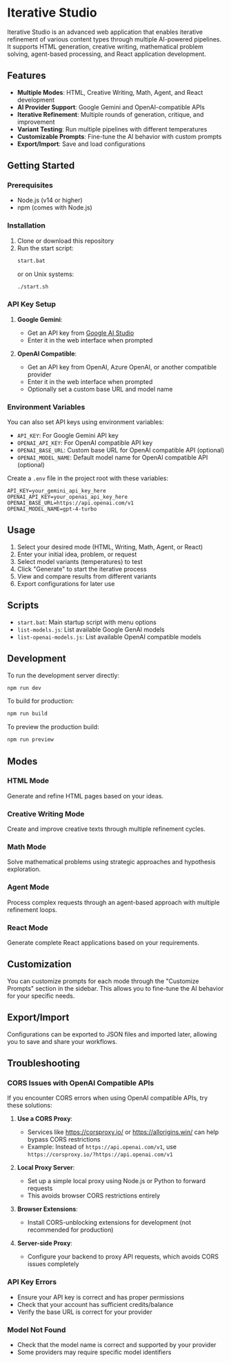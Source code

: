 # Iterative Studio

Iterative Studio is an advanced web application that enables iterative refinement of various content types through multiple AI-powered pipelines. It supports HTML generation, creative writing, mathematical problem solving, agent-based processing, and React application development.

## Features

- **Multiple Modes**: HTML, Creative Writing, Math, Agent, and React development
- **AI Provider Support**: Google Gemini and OpenAI-compatible APIs
- **Iterative Refinement**: Multiple rounds of generation, critique, and improvement
- **Variant Testing**: Run multiple pipelines with different temperatures
- **Customizable Prompts**: Fine-tune the AI behavior with custom prompts
- **Export/Import**: Save and load configurations

## Getting Started

### Prerequisites

- Node.js (v14 or higher)
- npm (comes with Node.js)

### Installation

1. Clone or download this repository
2. Run the start script:
   ```bash
   start.bat
   ```
   or on Unix systems:
   ```bash
   ./start.sh
   ```

### API Key Setup

1. **Google Gemini**:
   - Get an API key from [Google AI Studio](https://aistudio.google.com/)
   - Enter it in the web interface when prompted

2. **OpenAI Compatible**:
   - Get an API key from OpenAI, Azure OpenAI, or another compatible provider
   - Enter it in the web interface when prompted
   - Optionally set a custom base URL and model name

### Environment Variables

You can also set API keys using environment variables:

- `API_KEY`: For Google Gemini API key
- `OPENAI_API_KEY`: For OpenAI compatible API key
- `OPENAI_BASE_URL`: Custom base URL for OpenAI compatible API (optional)
- `OPENAI_MODEL_NAME`: Default model name for OpenAI compatible API (optional)

Create a `.env` file in the project root with these variables:

```env
API_KEY=your_gemini_api_key_here
OPENAI_API_KEY=your_openai_api_key_here
OPENAI_BASE_URL=https://api.openai.com/v1
OPENAI_MODEL_NAME=gpt-4-turbo
```

## Usage

1. Select your desired mode (HTML, Writing, Math, Agent, or React)
2. Enter your initial idea, problem, or request
3. Select model variants (temperatures) to test
4. Click "Generate" to start the iterative process
5. View and compare results from different variants
6. Export configurations for later use

## Scripts

- `start.bat`: Main startup script with menu options
- `list-models.js`: List available Google GenAI models
- `list-openai-models.js`: List available OpenAI compatible models

## Development

To run the development server directly:

```bash
npm run dev
```

To build for production:

```bash
npm run build
```

To preview the production build:

```bash
npm run preview
```

## Modes

### HTML Mode
Generate and refine HTML pages based on your ideas.

### Creative Writing Mode
Create and improve creative texts through multiple refinement cycles.

### Math Mode
Solve mathematical problems using strategic approaches and hypothesis exploration.

### Agent Mode
Process complex requests through an agent-based approach with multiple refinement loops.

### React Mode
Generate complete React applications based on your requirements.

## Customization

You can customize prompts for each mode through the "Customize Prompts" section in the sidebar. This allows you to fine-tune the AI behavior for your specific needs.

## Export/Import

Configurations can be exported to JSON files and imported later, allowing you to save and share your workflows.

## Troubleshooting

### CORS Issues with OpenAI Compatible APIs

If you encounter CORS errors when using OpenAI compatible APIs, try these solutions:

1. **Use a CORS Proxy**: 
   - Services like https://corsproxy.io/ or https://allorigins.win/ can help bypass CORS restrictions
   - Example: Instead of `https://api.openai.com/v1`, use `https://corsproxy.io/?https://api.openai.com/v1`

2. **Local Proxy Server**:
   - Set up a simple local proxy using Node.js or Python to forward requests
   - This avoids browser CORS restrictions entirely

3. **Browser Extensions**:
   - Install CORS-unblocking extensions for development (not recommended for production)

4. **Server-side Proxy**:
   - Configure your backend to proxy API requests, which avoids CORS issues completely

### API Key Errors

- Ensure your API key is correct and has proper permissions
- Check that your account has sufficient credits/balance
- Verify the base URL is correct for your provider

### Model Not Found

- Check that the model name is correct and supported by your provider
- Some providers may require specific model identifiers
